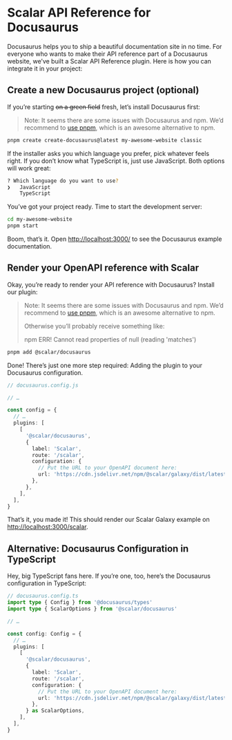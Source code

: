 # Scalar API Reference for Docusaurus

Docusaurus helps you to ship a beautiful documentation site in no time. For everyone who wants to make their API reference part of a Docusaurus website, we’ve built a Scalar API Reference plugin. Here is how you can integrate it in your project:

## Create a new Docusaurus project (optional)

If you’re starting ~~on a green field~~ fresh, let’s install Docusaurus first:

> Note: It seems there are some issues with Docusaurus and npm. We’d recommend to [use pnpm](https://pnpm.io/installation), which is an awesome alternative to npm.

```bash
pnpm create create-docusaurus@latest my-awesome-website classic
```

If the installer asks you which language you prefer, pick whatever feels right. If you don’t know what TypeScript is, just use JavaScript. Both options will work great:

```bash
? Which language do you want to use?
❯   JavaScript
    TypeScript
```

You’ve got your project ready. Time to start the development server:

```bash
cd my-awesome-website
pnpm start
```

Boom, that’s it. Open <http://localhost:3000/> to see the Docusaurus example documentation.

## Render your OpenAPI reference with Scalar

Okay, you’re ready to render your API reference with Docusaurus? Install our plugin:

> Note: It seems there are some issues with Docusaurus and npm. We’d recommend to [use pnpm](https://pnpm.io/installation), which is an awesome alternative to npm.
>
> Otherwise you’ll probably receive something like:
>
> npm ERR! Cannot read properties of null (reading 'matches')

```bash
pnpm add @scalar/docusaurus
```

Done! There’s just one more step required: Adding the plugin to your Docusaurus configuration.

```ts
// docusaurus.config.js

// …

const config = {
  // …
  plugins: [
    [
      '@scalar/docusaurus',
      {
        label: 'Scalar',
        route: '/scalar',
        configuration: {
          // Put the URL to your OpenAPI document here:
          url: 'https://cdn.jsdelivr.net/npm/@scalar/galaxy/dist/latest.json',
        },
      },
    ],
  ],
}
```

That’s it, you made it! This should render our Scalar Galaxy example on <http://localhost:3000/scalar>.

## Alternative: Docusaurus Configuration in TypeScript

Hey, big TypeScript fans here. If you’re one, too, here’s the Docusaurus configuration in TypeScript:

```ts
// docusaurus.config.ts
import type { Config } from '@docusaurus/types'
import type { ScalarOptions } from '@scalar/docusaurus'

// …

const config: Config = {
  // …
  plugins: [
    [
      '@scalar/docusaurus',
      {
        label: 'Scalar',
        route: '/scalar',
        configuration: {
          // Put the URL to your OpenAPI document here:
          url: 'https://cdn.jsdelivr.net/npm/@scalar/galaxy/dist/latest.json',
        },
      } as ScalarOptions,
    ],
  ],
}
```
